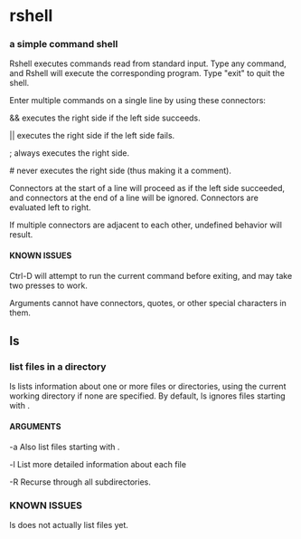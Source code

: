# rshell
### a simple command shell

Rshell executes commands read from standard input. Type any command, and Rshell will execute the corresponding program. Type "exit" to quit the shell.


Enter multiple commands on a single line by using these connectors:

&& executes the right side if the left side succeeds.

|| executes the right side if the left side fails.

; always executes the right side.

\# never executes the right side (thus making it a comment).


Connectors at the start of a line will proceed as if the left side succeeded, and connectors at the end of a line will be ignored. Connectors are evaluated left to right.

If multiple connectors are adjacent to each other, undefined behavior will result.


#### KNOWN ISSUES

Ctrl-D will attempt to run the current command before exiting, and may take two presses to work.


Arguments cannot have connectors, quotes, or other special characters in them.

## ls
### list files in a directory

ls lists information about one or more files or directories, using the current working directory if none are specified. By default, ls ignores files starting with .


#### ARGUMENTS

-a		Also list files starting with .

-l		List more detailed information about each file

-R		Recurse through all subdirectories.


### KNOWN ISSUES

ls does not actually list files yet.

